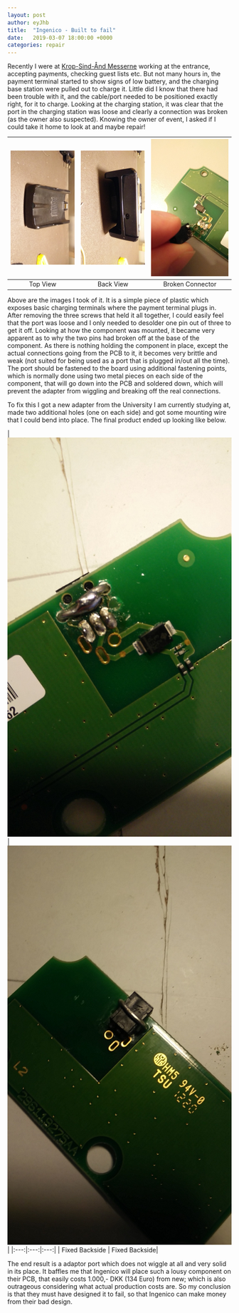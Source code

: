 ```yaml
---
layout: post
author: eyJhb
title:  "Ingenico - Built to fail"
date:   2019-03-07 18:00:00 +0000
categories: repair
---
```

Recently I were at [Krop-Sind-Ånd Messerne](https://www.daninfo.dk/) working at the entrance, accepting payments, checking guest lists etc.
But not many hours in, the payment terminal started to show signs of low battery, and the charging base station were pulled out to charge it.
Little did I know that there had been trouble with it, and the cable/port needed to be positioned exactly right, for it to charge.
Looking at the charging station, it was clear that the port in the charging station was loose and clearly a connection was broken (as the owner also suspected).
Knowing the owner of event, I asked if I could take it home to look at and maybe repair!

| ![](/assets/images/ingenico-top.jpg) | ![](/assets/images/ingenico-side.jpg) | ![](/assets/images/ingenico-broken.jpg) |
|:---:|:---:|:---:|
| Top View | Back View | Broken Connector |

Above are the images I took of it.
It is a simple piece of plastic which exposes basic charging terminals where the payment terminal plugs in.
After removing the three screws that held it all together, I could easily feel that the port was loose and I only needed to desolder one pin out of three to get it off.
Looking at how the component was mounted, it became very apparent as to why the two pins had broken off at the base of the component.
As there is nothing holding the component in place, except the actual connections going from the PCB to it, it becomes very brittle and weak (not suited for being used as a port that is plugged in/out all the time).
The port should be fastened to the board using additional fastening points, which is normally done using two metal pieces on each side of the component, that will go down into the PCB and soldered down, which will prevent the adapter from wiggling and breaking off the real connections.

To fix this I got a new adapter from the University I am currently studying at, made two additional holes (one on each side) and got some mounting wire that I could bend into place.
The final product ended up looking like below.

| ![](/assets/images/ingenico-fixed-back.jpg) | ![](/assets/images/ingenico-fixed-top.jpg) |
|:---:|:---:|:---:|
| Fixed Backside | Fixed Backside|

The end result is a adaptor port which does not wiggle at all and very solid in its place.
It baffles me that Ingenico will place such a lousy component on their PCB, that easily costs 1.000,- DKK (134 Euro) from new; which is also outrageous considering what actual production costs are.
So my conclusion is that they must have designed it to fail, so that Ingenico can make money from their bad design. 
